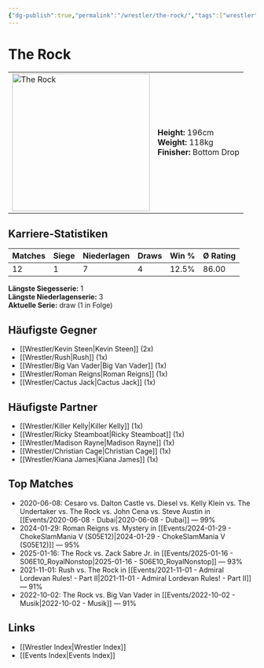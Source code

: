 ```yaml
---
{"dg-publish":true,"permalink":"/wrestler/the-rock/","tags":["wrestler"],"noteIcon":"","created":"2025-08-11T09:33:21.421+02:00"}
---
```



# The Rock

<table>
<tr>
<td><img src="The Rock.png" width="280" alt="The Rock"></td>
<td>
<b>Height:</b> 196cm<br>
<b>Weight:</b> 118kg<br>
<b>Finisher:</b> Bottom Drop<br>
</td>
</tr>
</table>

## Karriere-Statistiken

| Matches | Siege | Niederlagen | Draws | Win % | Ø Rating |
|---------|-------|-------------|-------|-------|-----------|
| 12 | 1 | 7 | 4 | 12.5% | 86.00 |

**Längste Siegesserie:** 1<br>**Längste Niederlagenserie:** 3<br>**Aktuelle Serie:** draw (1 in Folge)


## Häufigste Gegner
- [[Wrestler/Kevin Steen\|Kevin Steen]] (2x)
- [[Wrestler/Rush\|Rush]] (1x)
- [[Wrestler/Big Van Vader\|Big Van Vader]] (1x)
- [[Wrestler/Roman Reigns\|Roman Reigns]] (1x)
- [[Wrestler/Cactus Jack\|Cactus Jack]] (1x)

## Häufigste Partner
- [[Wrestler/Killer Kelly\|Killer Kelly]] (1x)
- [[Wrestler/Ricky Steamboat\|Ricky Steamboat]] (1x)
- [[Wrestler/Madison Rayne\|Madison Rayne]] (1x)
- [[Wrestler/Christian Cage\|Christian Cage]] (1x)
- [[Wrestler/Kiana James\|Kiana James]] (1x)

## Top Matches
- 2020-06-08: Cesaro  vs. Dalton Castle vs. Diesel vs. Kelly Klein vs. The Undertaker  vs. The Rock vs. John Cena vs. Steve Austin in [[Events/2020-06-08 - Dubai\|2020-06-08 - Dubai]] — 99%
- 2024-01-29: Roman Reigns vs. Mystery in [[Events/2024-01-29 - ChokeSlamMania V (S05E12)\|2024-01-29 - ChokeSlamMania V (S05E12)]] — 95%
- 2025-01-16: The Rock vs. Zack Sabre Jr. in [[Events/2025-01-16 - S06E10_RoyalNonstop\|2025-01-16 - S06E10_RoyalNonstop]] — 93%
- 2021-11-01: Rush vs. The Rock in [[Events/2021-11-01 - Admiral Lordevan Rules! - Part II\|2021-11-01 - Admiral Lordevan Rules! - Part II]] — 91%
- 2022-10-02: The Rock vs. Big Van Vader in [[Events/2022-10-02 - Musik\|2022-10-02 - Musik]] — 91%

## Links
- [[Wrestler Index\|Wrestler Index]]
- [[Events Index\|Events Index]]
